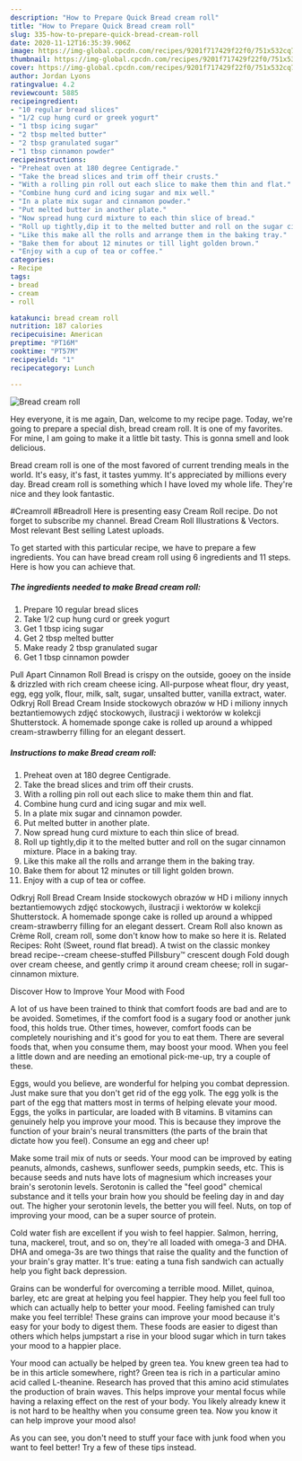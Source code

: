 ```yaml
---
description: "How to Prepare Quick Bread cream roll"
title: "How to Prepare Quick Bread cream roll"
slug: 335-how-to-prepare-quick-bread-cream-roll
date: 2020-11-12T16:35:39.906Z
image: https://img-global.cpcdn.com/recipes/9201f717429f22f0/751x532cq70/bread-cream-roll-recipe-main-photo.jpg
thumbnail: https://img-global.cpcdn.com/recipes/9201f717429f22f0/751x532cq70/bread-cream-roll-recipe-main-photo.jpg
cover: https://img-global.cpcdn.com/recipes/9201f717429f22f0/751x532cq70/bread-cream-roll-recipe-main-photo.jpg
author: Jordan Lyons
ratingvalue: 4.2
reviewcount: 5885
recipeingredient:
- "10 regular bread slices"
- "1/2 cup hung curd or greek yogurt"
- "1 tbsp icing sugar"
- "2 tbsp melted butter"
- "2 tbsp granulated sugar"
- "1 tbsp cinnamon powder"
recipeinstructions:
- "Preheat oven at 180 degree Centigrade."
- "Take the bread slices and trim off their crusts."
- "With a rolling pin roll out each slice to make them thin and flat."
- "Combine hung curd and icing sugar and mix well."
- "In a plate mix sugar and cinnamon powder."
- "Put melted butter in another plate."
- "Now spread hung curd mixture to each thin slice of bread."
- "Roll up tightly,dip it to the melted butter and roll on the sugar cinnamon mixture. Place in a baking tray."
- "Like this make all the rolls and arrange them in the baking tray."
- "Bake them for about 12 minutes or till light golden brown."
- "Enjoy with a cup of tea or coffee."
categories:
- Recipe
tags:
- bread
- cream
- roll

katakunci: bread cream roll 
nutrition: 187 calories
recipecuisine: American
preptime: "PT16M"
cooktime: "PT57M"
recipeyield: "1"
recipecategory: Lunch

---
```



![Bread cream roll](https://img-global.cpcdn.com/recipes/9201f717429f22f0/751x532cq70/bread-cream-roll-recipe-main-photo.jpg)

Hey everyone, it is me again, Dan, welcome to my recipe page. Today, we're going to prepare a special dish, bread cream roll. It is one of my favorites. For mine, I am going to make it a little bit tasty. This is gonna smell and look delicious.

Bread cream roll is one of the most favored of current trending meals in the world. It's easy, it's fast, it tastes yummy. It's appreciated by millions every day. Bread cream roll is something which I have loved my whole life. They're nice and they look fantastic.

#Creamroll #Breadroll Here is presenting easy Cream Roll recipe. Do not forget to subscribe my channel. Bread Cream Roll Illustrations &amp; Vectors. Most relevant Best selling Latest uploads.


To get started with this particular recipe, we have to prepare a few ingredients. You can have bread cream roll using 6 ingredients and 11 steps. Here is how you can achieve that.

<!--inarticleads1-->

##### The ingredients needed to make Bread cream roll:

1. Prepare 10 regular bread slices
1. Take 1/2 cup hung curd or greek yogurt
1. Get 1 tbsp icing sugar
1. Get 2 tbsp melted butter
1. Make ready 2 tbsp granulated sugar
1. Get 1 tbsp cinnamon powder


Pull Apart Cinnamon Roll Bread is crispy on the outside, gooey on the inside &amp; drizzled with rich cream cheese icing. All-purpose wheat flour, dry yeast, egg, egg yolk, flour, milk, salt, sugar, unsalted butter, vanilla extract, water. Odkryj Roll Bread Cream Inside stockowych obrazów w HD i miliony innych beztantiemowych zdjęć stockowych, ilustracji i wektorów w kolekcji Shutterstock. A homemade sponge cake is rolled up around a whipped cream-strawberry filling for an elegant dessert. 

<!--inarticleads2-->

##### Instructions to make Bread cream roll:

1. Preheat oven at 180 degree Centigrade.
1. Take the bread slices and trim off their crusts.
1. With a rolling pin roll out each slice to make them thin and flat.
1. Combine hung curd and icing sugar and mix well.
1. In a plate mix sugar and cinnamon powder.
1. Put melted butter in another plate.
1. Now spread hung curd mixture to each thin slice of bread.
1. Roll up tightly,dip it to the melted butter and roll on the sugar cinnamon mixture. Place in a baking tray.
1. Like this make all the rolls and arrange them in the baking tray.
1. Bake them for about 12 minutes or till light golden brown.
1. Enjoy with a cup of tea or coffee.


Odkryj Roll Bread Cream Inside stockowych obrazów w HD i miliony innych beztantiemowych zdjęć stockowych, ilustracji i wektorów w kolekcji Shutterstock. A homemade sponge cake is rolled up around a whipped cream-strawberry filling for an elegant dessert. Cream Roll also known as Crème Roll, cream roll, some don&#39;t know how to make so here it is. Related Recipes: Roht (Sweet, round flat bread). A twist on the classic monkey bread recipe--cream cheese-stuffed Pillsbury™ crescent dough Fold dough over cream cheese, and gently crimp it around cream cheese; roll in sugar-cinnamon mixture. 

Discover How to Improve Your Mood with Food


A lot of us have been trained to think that comfort foods are bad and are to be avoided. Sometimes, if the comfort food is a sugary food or another junk food, this holds true. Other times, however, comfort foods can be completely nourishing and it's good for you to eat them. There are several foods that, when you consume them, may boost your mood. When you feel a little down and are needing an emotional pick-me-up, try a couple of these.

Eggs, would you believe, are wonderful for helping you combat depression. Just make sure that you don't get rid of the egg yolk. The egg yolk is the part of the egg that matters most in terms of helping elevate your mood. Eggs, the yolks in particular, are loaded with B vitamins. B vitamins can genuinely help you improve your mood. This is because they improve the function of your brain's neural transmitters (the parts of the brain that dictate how you feel). Consume an egg and cheer up!

Make some trail mix of nuts or seeds. Your mood can be improved by eating peanuts, almonds, cashews, sunflower seeds, pumpkin seeds, etc. This is because seeds and nuts have lots of magnesium which increases your brain's serotonin levels. Serotonin is called the "feel good" chemical substance and it tells your brain how you should be feeling day in and day out. The higher your serotonin levels, the better you will feel. Nuts, on top of improving your mood, can be a super source of protein.

Cold water fish are excellent if you wish to feel happier. Salmon, herring, tuna, mackerel, trout, and so on, they're all loaded with omega-3 and DHA. DHA and omega-3s are two things that raise the quality and the function of your brain's gray matter. It's true: eating a tuna fish sandwich can actually help you fight back depression. 

Grains can be wonderful for overcoming a terrible mood. Millet, quinoa, barley, etc are great at helping you feel happier. They help you feel full too which can actually help to better your mood. Feeling famished can truly make you feel terrible! These grains can improve your mood because it's easy for your body to digest them. These foods are easier to digest than others which helps jumpstart a rise in your blood sugar which in turn takes your mood to a happier place.

Your mood can actually be helped by green tea. You knew green tea had to be in this article somewhere, right? Green tea is rich in a particular amino acid called L-theanine. Research has proved that this amino acid stimulates the production of brain waves. This helps improve your mental focus while having a relaxing effect on the rest of your body. You likely already knew it is not hard to be healthy when you consume green tea. Now you know it can help improve your mood also!

As you can see, you don't need to stuff your face with junk food when you want to feel better! Try  a few  of  these  tips  instead.

